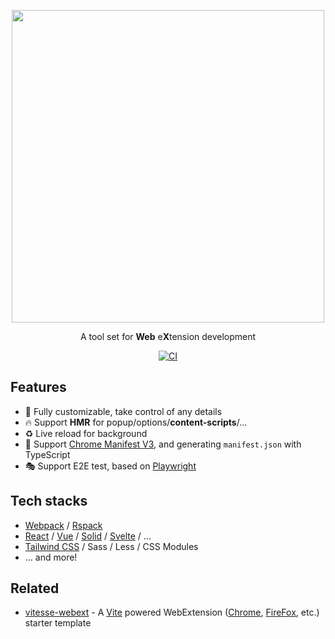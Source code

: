 <p align="center">
  <img width="500" src="https://github.com/tmkx/webx-kit/assets/13805071/e7fdbe7d-ed6e-40d3-b555-4ac6369cc97d" />
  <p align="center">A tool set for <b>Web</b> e<b>X</b>tension development</p>
</p>

<p align="center">
  <a href="https://github.com/tmkx/webx-kit/actions/workflows/ci.yml" target="_blank"><img alt="CI" src="https://github.com/tmkx/webx-kit/actions/workflows/ci.yml/badge.svg" /></a>
</p>

## Features

- 💅 Fully customizable, take control of any details
- 🔥 Support **HMR** for popup/options/**content-scripts**/...
- ♻️ Live reload for background
- 📃 Support [Chrome Manifest V3](https://developer.chrome.com/docs/extensions/develop/migrate/what-is-mv3), and generating `manifest.json` with TypeScript
- 🎭 Support E2E test, based on [Playwright](https://playwright.dev/)

## Tech stacks

- [Webpack](https://webpack.js.org/) / [Rspack](https://www.rspack.dev/)
- [React](https://react.dev/) / [Vue](https://vuejs.org/) / [Solid](https://www.solidjs.com/) / [Svelte](https://svelte.dev/) / ...
- [Tailwind CSS](https://tailwindcss.com/) / Sass / Less / CSS Modules
- ... and more!

## Related

- [vitesse-webext](https://github.com/antfu/vitesse-webext) - A [Vite](https://vitejs.dev/) powered WebExtension ([Chrome](https://developer.chrome.com/docs/extensions), [FireFox](https://addons.mozilla.org/en-US/developers/), etc.) starter template
